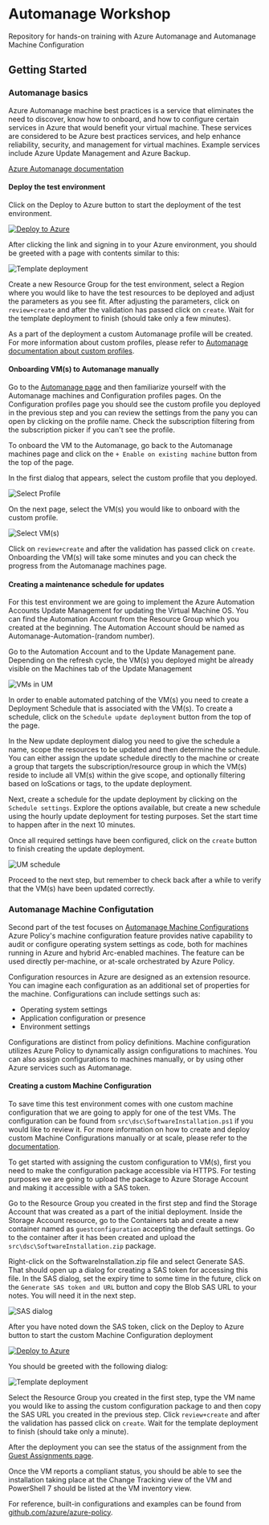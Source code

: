 # Automanage Workshop

Repository for hands-on training with Azure Automanage and Automanage Machine Configuration

## Getting Started

### Automanage basics

Azure Automanage machine best practices is a service that eliminates the need to discover, know how to onboard, and how to configure certain services in Azure that would benefit your virtual machine. These services are considered to be Azure best practices services, and help enhance reliability, security, and management for virtual machines. Example services include Azure Update Management and Azure Backup.

[Azure Automanage documentation](https://learn.microsoft.com/en-us/azure/automanage/)

#### Deploy the test environment

Click on the Deploy to Azure button to start the deployment of the test environment.

[![Deploy to Azure](https://aka.ms/deploytoazurebutton)](https://portal.azure.com/#create/Microsoft.Template/uri/https%3A%2F%2Fraw.githubusercontent.com%2Fm-puolitaival%2FAutomanageWorkshop%2Fmain%2Fsrc%2FdeploymentTemplate.json)

After clicking the link and signing in to your Azure environment, you should be greeted with a page with contents similar to this:

![Template deployment](.img/basics_1.png)

Create a new Resource Group for the test environment, select a Region where you would like to have the test resources to be deployed and adjust the parameters as you see fit. After adjusting the parameters, click on `review+create` and after the validation has passed click on `create`. Wait for the template deployment to finish (should take only a few minutes).

As a part of the deployment a custom Automanage profile will be created. For more information about custom profiles, please refer to [Automanage documentation about custom profiles](https://learn.microsoft.com/en-us/azure/automanage/virtual-machines-custom-profile).

#### Onboarding VM(s) to Automanage manually

Go to the [Automanage page](https://portal.azure.com/#view/Microsoft_Azure_AutomanagedVirtualMachines/AutomanageMenuBlade/~/overview) and then familiarize yourself with the Automanage machines and Configuration profiles pages. On the Configuration profiles page you should see the custom profile you deployed in the previous step and you can review the settings from the pany you can open by clicking on the profile name. Check the subscription filtering from the subscription picker if you can't see the profile.

To onboard the VM to the Automanage, go back to the Automanage machines page and click on the `+ Enable on existing machine` button from the top of the page.

In the first dialog that appears, select the custom profile that you deployed.

![Select Profile](.img/basics_2.png)

On the next page, select the VM(s) you would like to onboard with the custom profile.

![Select VM(s)](.img/basics_3.png)

Click on `review+create` and after the validation has passed click on `create`. Onboarding the VM(s) will take some minutes and you can check the progress from the Automanage machines page.

#### Creating a maintenance schedule for updates

For this test environment we are going to implement the Azure Automation Accounts Update Management for updating the Virtual Machine OS. You can find the Automation Account from the Resource Group which you created at the beginning. The Automation Account should be named as Automanage-Automation-(random number).

Go to the Automation Account and to the Update Management pane. Depending on the refresh cycle, the VM(s) you deployed might be already visible on the Machines tab of the Update Management

![VMs in UM](.img/basics_4.png)

In order to enable automated patching of the VM(s) you need to create a Deployment Schedule that is associated with the VM(s). To create a schedule, click on the `Schedule update deployment` button from the top of the page.

In the New update deployment dialog you need to give the schedule a name, scope the resources to be updated and then determine the schedule. You can either assign the update schedule directly to the machine or create a group that targets the subscription/resource group in which the VM(s) reside to include all VM(s) within the give scope, and optionally filtering based on loScations or tags, to the update deployment.

Next, create a schedule for the update deployment by clicking on the `Schedule settings`. Explore the options available, but create a new schedule using the hourly update deployment for testing purposes. Set the start time to happen after in the next 10 minutes.

Once all required settings have been configured, click on the `create` button to finish creating the update deployment.

![UM schedule](.img/basics_5.png)

Proceed to the next step, but remember to check back after a while to verify that the VM(s) have been updated correctly.

### Automanage Machine Configutation

Second part of the test focuses on [Automanage Machine Configurations](https://learn.microsoft.com/en-us/azure/governance/machine-configuration/) Azure Policy's machine configuration feature provides native capability to audit or configure operating system settings as code, both for machines running in Azure and hybrid Arc-enabled machines. The feature can be used directly per-machine, or at-scale orchestrated by Azure Policy.

Configuration resources in Azure are designed as an extension resource. You can imagine each configuration as an additional set of properties for the machine. Configurations can include settings such as:

- Operating system settings
- Application configuration or presence
- Environment settings

Configurations are distinct from policy definitions. Machine configuration utilizes Azure Policy to dynamically assign configurations to machines. You can also assign configurations to machines manually, or by using other Azure services such as Automanage.

#### Creating a custom Machine Configuration

To save time this test environment comes with one custom machine configuration that we are going to apply for one of the test VMs. The configuration can be found from `src\dsc\SoftwareInstallation.ps1` if you would like to review it. For more information on how to create and deploy custom Machine Configurations manually or at scale, please refer to the [documentation](https://learn.microsoft.com/en-us/azure/governance/machine-configuration/machine-configuration-create-setup).

To get started with assigning the custom configuration to VM(s), first you need to make the configuration package accessible via HTTPS. For testing purposes we are going to upload the package to Azure Storage Account and making it accessible with a SAS token.

Go to the Resource Group you created in the first step and find the Storage Account that was created as a part of the initial deployment. Inside the Storage Account resource, go to the Containers tab and create a new container named as `guestconfiguration` accepting the default settings. Go to the container after it has been created and upload the `src\dsc\SoftwareInstallation.zip` package. 

Right-click on the SoftwareInstallation.zip file and select Generate SAS. That should open up a dialog for creating a SAS token for accessing this file. In the SAS dialog, set the expiry time to some time in the future, click on the `Generate SAS token and URL` button and copy the Blob SAS URL to your notes. You will need it in the next step.

![SAS dialog](.img/basics_6.png)

After you have noted down the SAS token, click on the Deploy to Azure button to start the custom Machine Configuration deployment 

[![Deploy to Azure](https://aka.ms/deploytoazurebutton)](https://portal.azure.com/#create/Microsoft.Template/uri/https%3A%2F%2Fraw.githubusercontent.com%2Fm-puolitaival%2FAutomanageWorkshop%2Fmain%2Fsrc%2FguestConfigurationCustom.json)

You should be greeted with the following dialog:

![Template deployment](.img/basics_7.png)

Select the Resource Group you created in the first step, type the VM name you would like to assing the custom configuration package to and then copy the SAS URL you created in the previous step. Click `review+create` and after the validation has passed click on `create`. Wait for the template deployment to finish (should take only a minute).

After the deployment you can see the status of the assignment from the [Guest Assignments page](https://portal.azure.com/#view/HubsExtension/BrowseResource/resourceType/Microsoft.Compute%2FvirtualMachines%2Fproviders%2FguestConfigurationAssignments). 

Once the VM reports a compliant status, you should be able to see the installation taking place at the Change Tracking view of the VM and PowerShell 7 should be listed at the VM inventory view.

For reference, built-in configurations and examples can be found from [github.com/azure/azure-policy](https://github.com/Azure/azure-policy/tree/master/samples/GuestConfiguration/package-samples/configurations).
